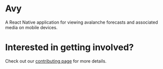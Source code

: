 # Avy

A React Native application for viewing avalanche forecasts and associated media on mobile devices.

# Interested in getting involved?

Check out our [contributing page](CONTRIBUTING.md) for more details.
